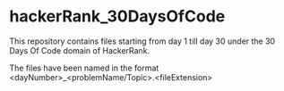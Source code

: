 # hackerRank_30DaysOfCode
This repository contains files starting from day 1 till day 30 under the 30 Days Of Code domain of HackerRank.

The files have been named in the format \<dayNumber>_<problemName/Topic>.\<fileExtension>
